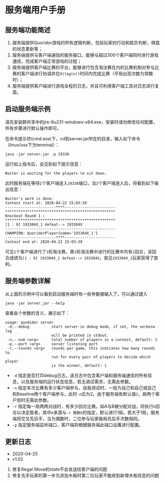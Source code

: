 # 服务端用户手册

## 服务端功能简述
1. 服务端提供Quoridor游戏的所有逻辑判断，包括玩家的行动和胜负判断，棋盘的状态更新等；
2. 服务端提供与客户端通信的服务接口，能够与超过300个客户端同时进行游戏通信，完成客户端正常游戏的过程；
3. 服务端提供客户端比赛的平台，能够进行包含淘汰赛在内的比赛机制对参与比赛的客户端进行协调并在`O(log(n))`时间内完成比赛（平局出现次数为常数时）；
4. 服务端提供客户端进行游戏全程的日志，并且可利用客户端工具对日志进行复盘。

## 启动服务端示例
请先安装群共享中的jre-8u231-windows-x64.exe，安装时请勿修改任何配置，所有步骤进行默认操作即可。

在命令提示符(cmd.exe)下，cd到server.jar所在的目录，输入如下命令（linux/osx下为terminal）：
```shell
java -jar server.jar -p 19330
```

运行如上指令后，会见到如下提示信息：
```shell
Waiter is waiting for the players to sit down.
```

此时服务端在等待`2`个客户端连入`19330`端口，当`2`个客户端连入后，将看到如下输出信息：
```shell
Waiter's work is done.
Contest start at: 2020-04-22 15:03:39
-----------------------****-----------------------
**************************************************
Knockout Round 1 :
**************************************************
[1 : 0] 193304X_1 defeat--> 193304X
--------------------------------------------------
CHAMPION: QuoridorPlayer{name='193304X_1'}
-----------------------****-----------------------
Contest end at: 2020-04-22 15:03:39
```

可见`2`个客户端进行了`1`轮淘汰赛，第`1`轮淘汰赛中进行的比赛中共有`1`回合，该回合成绩为`[1 : 0] 193304X_1 defeat--> 193304X`，易见`193304X_1`玩家获得了胜利。

## 服务端参数详解
从上面的示例中可以看到启动服务端时有一些参数被输入了，可以通过键入
```shell
java -jar server.jar --help
```
查看各个参数的含义，展示如下：
```shell
usage: quodidor server
 -d,--debug          start server in debug mode, if set, the verbose log
                     will be printed in stdout.
 -n,--num <arg>      total number of players in a contest, default: 2
 -p,--port <arg>     server listening port
 -r,--rounds <arg>   rounds per game, this indicates how many rounds to
                     run for every pair of players to decide which player
                     is the winner, default: 1
```
- `-d` 指定是否打印debug日志，该日志中包含客户端和服务端通信的所有信息，以及服务端的运行状态信息，若无调试需求，无需此参数。
- `-n` 指定本次比赛有多少客户端参与，自我测试时，一般为自己和自己或自己和Baseline两个客户端参与，此时`-n`应为2。由于服务端有默认值`2`，故两个客户但时无需此参数。
- `-r` 指定每一局两两对战时，有多少回合比赛。如A与B被分配对战，将执行`k`回合以决定胜者，其中`k`来源与`-r 整数k`的指定，默认进行1局。若大于1局，服务端将交叉先后手，当为偶数时，二位参与玩家每局先后手次数相同。
- `-p` 指定服务端监听端口，客户端将根据服务端此端口设置进行配置。


## 更新日志
- 2020-04-25    
- v1.02
1. 修复Illegal Move的state不会发送给客户端的问题
2. 修复先手玩家的第一步为添加木板时第二位玩家不能收到新增木板信息的问题